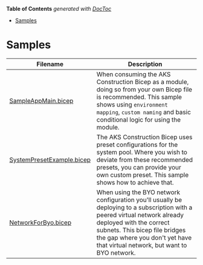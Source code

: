 <!-- START doctoc generated TOC please keep comment here to allow auto update -->
<!-- DON'T EDIT THIS SECTION, INSTEAD RE-RUN doctoc TO UPDATE -->
**Table of Contents**  *generated with [DocToc](https://github.com/thlorenz/doctoc)*

- [Samples](#samples)

<!-- END doctoc generated TOC please keep comment here to allow auto update -->

# Samples

Filename | Description
|---|---|
[SampleAppMain.bicep](SampleAppMain.bicep) | When consuming the AKS Construction Bicep as a module, doing so from your own Bicep file is recommended. This sample shows using `environment mapping`, `custom naming` and basic conditional logic for using the module.
[SystemPresetExample.bicep](SystemPresetExample.bicep) | The AKS Construction Bicep uses preset configurations for the system pool. Where you wish to deviate from these recommended presets, you can provide your own custom preset. This sample shows how to achieve that.
[NetworkForByo.bicep](NetworkForByo.bicep) | When using the BYO network configuration you'll usually be deploying to a subscription with a peered virtual network already deployed with the correct subnets. This bicep file bridges the gap where you don't yet have that virtual network, but want to BYO network.
